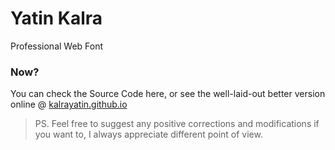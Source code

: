 # Yatin Kalra

Professional Web Font

### Now?
You can check the Source Code here, or see the well-laid-out better version online @ [kalrayatin.github.io](https://kalrayatin.github.io)


> PS. Feel free to suggest any positive corrections and modifications if you want to, I always appreciate different point of view.
